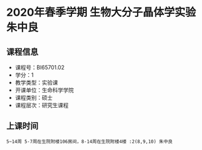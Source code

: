 # 2020年春季学期 生物大分子晶体学实验 朱中良






## 课程信息

- 课程号：BI65701.02
- 学分：1
- 教学类型：实验课
- 开课单位：生命科学学院
- 课程类别：硕士
- 课程层次：研究生课程

## 上课时间

```
5~14周 5-7周在生院附楼106房间，8-14周在生院附楼4楼 :2(8,9,10) 朱中良
```


